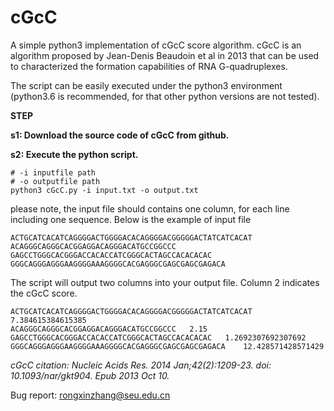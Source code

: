 # cGcC
A simple python3 implementation of cGcC score algorithm.
cGcC is an algorithm proposed by Jean-Denis Beaudoin et al in 2013 that can be used to characterized the formation capabilities of RNA G-quadruplexes.

The script can be easily executed under the python3 environment (python3.6 is recommended, for that other python versions are not tested).

**STEP**

**s1: Download the source code of cGcC from github.**

**s2: Execute the python script.**
```python3
# -i inputfile path
# -o outputfile path
python3 cGcC.py -i input.txt -o output.txt 
```
please note, the input file should contains one column, for each line including one sequence.
Below is the example of input file
```
ACTGCATCACATCAGGGGACTGGGGACACAGGGGACGGGGGACTATCATCACAT
ACAGGGCAGGGCACGGAGGACAGGGACATGCCGGCCC
GAGCCTGGGCACGGGACCACACCATCGGGCACTAGCCACACACAC
GGGCAGGGAGGGAAGGGGAAAGGGGCACGAGGGCGAGCGAGCGAGACA
```
The script will output two columns into your output file. Column 2 indicates the cGcC score.
```
ACTGCATCACATCAGGGGACTGGGGACACAGGGGACGGGGGACTATCATCACAT	7.384615384615385
ACAGGGCAGGGCACGGAGGACAGGGACATGCCGGCCC	2.15
GAGCCTGGGCACGGGACCACACCATCGGGCACTAGCCACACACAC	1.2692307692307692
GGGCAGGGAGGGAAGGGGAAAGGGGCACGAGGGCGAGCGAGCGAGACA	12.428571428571429
```

*cGcC citation: Nucleic Acids Res. 2014 Jan;42(2):1209-23. doi: 10.1093/nar/gkt904. Epub 2013 Oct 10.*

Bug report: rongxinzhang@seu.edu.cn

